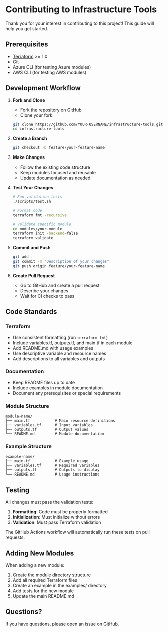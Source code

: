 # Contributing to Infrastructure Tools

Thank you for your interest in contributing to this project! This guide will help you get started.

## Prerequisites

- [Terraform](https://www.terraform.io/downloads.html) >= 1.0
- Git
- Azure CLI (for testing Azure modules)
- AWS CLI (for testing AWS modules)

## Development Workflow

1. **Fork and Clone**
   - Fork the repository on GitHub
   - Clone your fork:
   ```bash
   git clone https://github.com/YOUR-USERNAME/infrastructure-tools.git
   cd infrastructure-tools
   ```

2. **Create a Branch**
   ```bash
   git checkout -b feature/your-feature-name
   ```

3. **Make Changes**
   - Follow the existing code structure
   - Keep modules focused and reusable
   - Update documentation as needed

4. **Test Your Changes**
   ```bash
   # Run validation tests
   ./scripts/test.sh
   
   # Format code
   terraform fmt -recursive
   
   # Validate specific module
   cd modules/your-module
   terraform init -backend=false
   terraform validate
   ```

5. **Commit and Push**
   ```bash
   git add .
   git commit -m "Description of your changes"
   git push origin feature/your-feature-name
   ```

6. **Create Pull Request**
   - Go to GitHub and create a pull request
   - Describe your changes
   - Wait for CI checks to pass

## Code Standards

### Terraform

- Use consistent formatting (run `terraform fmt`)
- Include variables.tf, outputs.tf, and main.tf in each module
- Add README.md with usage examples
- Use descriptive variable and resource names
- Add descriptions to all variables and outputs

### Documentation

- Keep README files up to date
- Include examples in module documentation
- Document any prerequisites or special requirements

### Module Structure

```
module-name/
├── main.tf           # Main resource definitions
├── variables.tf      # Input variables
├── outputs.tf        # Output values
└── README.md         # Module documentation
```

### Example Structure

```
example-name/
├── main.tf           # Example usage
├── variables.tf      # Required variables
├── outputs.tf        # Outputs to display
└── README.md         # Usage instructions
```

## Testing

All changes must pass the validation tests:

1. **Formatting**: Code must be properly formatted
2. **Initialization**: Must initialize without errors
3. **Validation**: Must pass Terraform validation

The GitHub Actions workflow will automatically run these tests on pull requests.

## Adding New Modules

When adding a new module:

1. Create the module directory structure
2. Add all required Terraform files
3. Create an example in the examples/ directory
4. Add tests for the new module
5. Update the main README.md

## Questions?

If you have questions, please open an issue on GitHub.
